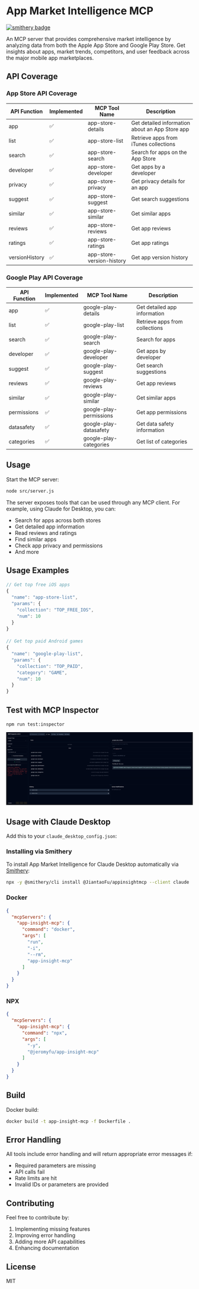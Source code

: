 # App Market Intelligence MCP

[![smithery badge](https://smithery.ai/badge/@JiantaoFu/appinsightmcp)](https://smithery.ai/server/@JiantaoFu/appinsightmcp)

An MCP server that provides comprehensive market intelligence by analyzing data from both the Apple App Store and Google Play Store. Get insights about apps, market trends, competitors, and user feedback across the major mobile app marketplaces.

## API Coverage

### App Store API Coverage

| API Function | Implemented | MCP Tool Name | Description |
|-------------|-------------|---------------|-------------|
| app         | ✅ | app-store-details | Get detailed information about an App Store app |
| list        | ✅ | app-store-list | Retrieve apps from iTunes collections |
| search      | ✅ | app-store-search | Search for apps on the App Store |
| developer   | ✅ | app-store-developer | Get apps by a developer |
| privacy     | ✅ | app-store-privacy | Get privacy details for an app |
| suggest     | ✅ | app-store-suggest | Get search suggestions |
| similar     | ✅ | app-store-similar | Get similar apps |
| reviews     | ✅ | app-store-reviews | Get app reviews |
| ratings     | ✅ | app-store-ratings | Get app ratings |
| versionHistory | ✅ | app-store-version-history | Get app version history |

### Google Play API Coverage

| API Function | Implemented | MCP Tool Name | Description |
|-------------|-------------|---------------|-------------|
| app         | ✅ | google-play-details | Get detailed app information |
| list        | ✅ | google-play-list | Retrieve apps from collections |
| search      | ✅ | google-play-search | Search for apps |
| developer   | ✅ | google-play-developer | Get apps by developer |
| suggest     | ✅ | google-play-suggest | Get search suggestions |
| reviews     | ✅ | google-play-reviews | Get app reviews |
| similar     | ✅ | google-play-similar | Get similar apps |
| permissions | ✅ | google-play-permissions | Get app permissions |
| datasafety  | ✅ | google-play-datasafety | Get data safety information |
| categories  | ✅ | google-play-categories | Get list of categories |

## Usage

Start the MCP server:

```bash
node src/server.js
```

The server exposes tools that can be used through any MCP client. For example, using Claude for Desktop, you can:

- Search for apps across both stores
- Get detailed app information
- Read reviews and ratings
- Find similar apps
- Check app privacy and permissions
- And more

## Usage Examples

```javascript
// Get top free iOS apps
{
  "name": "app-store-list",
  "params": {
    "collection": "TOP_FREE_IOS",
    "num": 10
  }
}

// Get top paid Android games
{
  "name": "google-play-list",
  "params": {
    "collection": "TOP_PAID",
    "category": "GAME",
    "num": 10
  }
}
```

## Test with MCP Inspector

```
npm run test:inspector
```

![MCP Inspector](inspector.png)

## Usage with Claude Desktop
Add this to your `claude_desktop_config.json`:

### Installing via Smithery

To install App Market Intelligence for Claude Desktop automatically via [Smithery](https://smithery.ai/server/@JiantaoFu/appinsightmcp):

```bash
npx -y @smithery/cli install @JiantaoFu/appinsightmcp --client claude
```

### Docker

```json
{
  "mcpServers": {
    "app-insight-mcp": {
      "command": "docker",
      "args": [
        "run",
        "-i",
        "--rm",
        "app-insight-mcp"
      ]
    }
  }
}
```

### NPX

```json
{
  "mcpServers": {
    "app-insight-mcp": {
      "command": "npx",
      "args": [
        "-y",
        "@jeromyfu/app-insight-mcp"
      ]
    }
  }
}
```

## Build

Docker build:

```bash
docker build -t app-insight-mcp -f Dockerfile .
```

## Error Handling

All tools include error handling and will return appropriate error messages if:
- Required parameters are missing
- API calls fail
- Rate limits are hit
- Invalid IDs or parameters are provided

## Contributing

Feel free to contribute by:
1. Implementing missing features
2. Improving error handling
3. Adding more API capabilities
4. Enhancing documentation

## License

MIT
